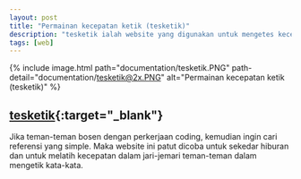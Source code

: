 ```yaml
---
layout: post
title: "Permainan kecepatan ketik (tesketik)"
description: "tesketik ialah website yang digunakan untuk mengetes kecepatan ketik anda dalam waktu 1 menit."
tags: [web]
---
```


{% include image.html path="documentation/tesketik.PNG" path-detail="documentation/tesketik@2x.PNG" alt="Permainan kecepatan ketik (tesketik)" %}

## [tesketik](http://www.bloghicn.ga/tesketik/){:target="_blank"}

Jika teman-teman bosen dengan perkerjaan coding, kemudian ingin cari referensi yang simple. Maka website ini patut dicoba untuk sekedar hiburan dan untuk melatih kecepatan dalam jari-jemari teman-teman dalam mengetik kata-kata.